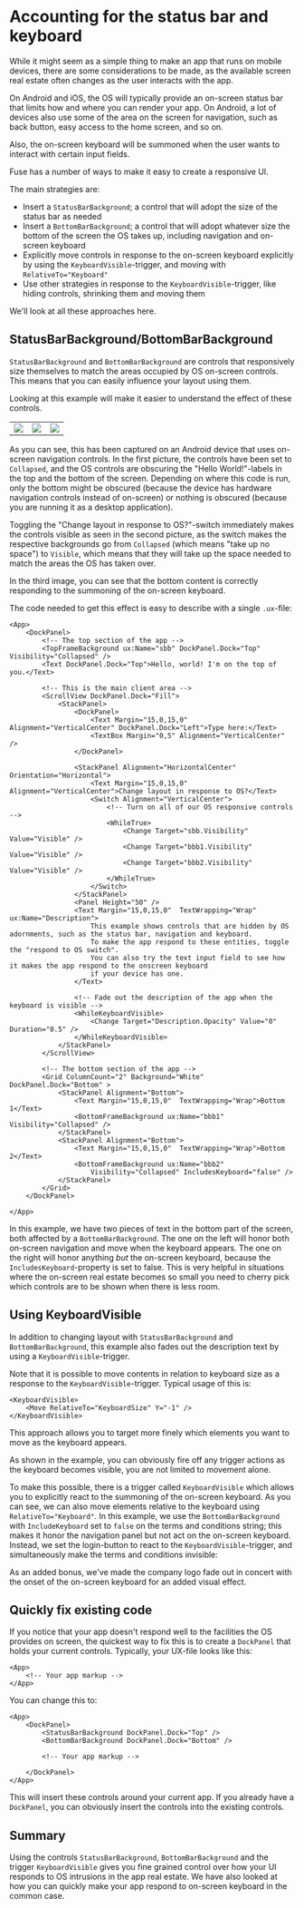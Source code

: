 # Accounting for the status bar and keyboard

While it might seem as a simple thing to make an app that runs on mobile devices, there are some considerations to be made, as the available screen real estate often changes as the user interacts with the app.

On Android and iOS, the OS will typically provide an on-screen status bar that limits how and where you can render your app. On Android, a lot of devices also use some of the area on the screen for navigation, such as back button, easy access to the home screen, and so on.

Also, the on-screen keyboard will be summoned when the user wants to interact with certain input fields.

Fuse has a number of ways to make it easy to create a responsive UI.

The main strategies are:

- Insert a `StatusBarBackground`; a control that will adopt the size of the status bar as needed
- Insert a `BottomBarBackground`; a control that will adopt whatever size the bottom of the screen the OS takes up, including navigation and on-screen keyboard
- Explicitly move controls in response to the on-screen keyboard explicitly by using the `KeyboardVisible`-trigger, and moving with `RelativeTo="Keyboard"`
- Use other strategies in response to the `KeyboardVisible`-trigger, like hiding controls, shrinking them and moving them

We'll look at all these approaches here.

## StatusBarBackground/BottomBarBackground

`StatusBarBackground` and `BottomBarBackground` are controls that responsively size themselves to match the areas occupied by OS on-screen controls. This means that you can easily influence your layout using them.

Looking at this example will make it easier to understand the effect of these controls.

<table>
    <tr>
		<td>
		    <img src="/Samples/OSUI/OS_UI/no_response.png" />
		</td>
		<td>
			<img src="/Samples/OSUI/OS_UI/respond.png" />
		</td>
		<td>
			<img src="/Samples/OSUI/OS_UI/response_with_keyboard.png" />
		</td>
	</tr>
</table>

As you can see, this has been captured on an Android device that uses on-screen navigation controls. In the first picture, the controls have been set to `Collapsed`, and the OS controls are obscuring the "Hello World!"-labels in the top and the bottom of the screen. Depending on where this code is run, only the bottom might be obscured (because the device has hardware navigation controls instead of on-screen) or nothing is obscured (because you are running it as a desktop application).

Toggling the "Change layout in response to OS?"-switch immediately makes the controls visible as seen in the second picture, as the switch makes the respective backgrounds go from `Collapsed` (which means "take up no space") to `Visible`, which means that they will take up the space needed to match the areas the OS has taken over.

In the third image, you can see that the bottom content is correctly responding to the summoning of the on-screen keyboard.

The code needed to get this effect is easy to describe with a single `.ux`-file:

```
<App>
	<DockPanel>	
		<!-- The top section of the app -->
		<TopFrameBackground ux:Name="sbb" DockPanel.Dock="Top" Visibility="Collapsed" />
		<Text DockPanel.Dock="Top">Hello, world! I'm on the top of you.</Text>

		<!-- This is the main client area -->
		<ScrollView DockPanel.Dock="Fill">
			<StackPanel>
				<DockPanel>
					<Text Margin="15,0,15,0" Alignment="VerticalCenter" DockPanel.Dock="Left">Type here:</Text>
					<TextBox Margin="0,5" Alignment="VerticalCenter" />
				</DockPanel>

				<StackPanel Alignment="HorizontalCenter" Orientation="Horizontal">
					<Text Margin="15,0,15,0"  Alignment="VerticalCenter">Change layout in response to OS?</Text>
					<Switch Alignment="VerticalCenter">
						<!-- Turn on all of our OS responsive controls -->
						<WhileTrue>
							<Change Target="sbb.Visibility" Value="Visible" />
							<Change Target="bbb1.Visibility" Value="Visible" />
							<Change Target="bbb2.Visibility" Value="Visible" />
						</WhileTrue>
					</Switch>
				</StackPanel>
				<Panel Height="50" />
				<Text Margin="15,0,15,0"  TextWrapping="Wrap" ux:Name="Description">
					This example shows controls that are hidden by OS adornments, such as the status bar, navigation and keyboard.
					To make the app respond to these entities, toggle the "respond to OS switch".
					You can also try the text input field to see how it makes the app respond to the onscreen keyboard
					if your device has one.
				</Text>

				<!-- Fade out the description of the app when the keyboard is visible -->
				<WhileKeyboardVisible>
					<Change Target="Description.Opacity" Value="0" Duration="0.5" />
				</WhileKeyboardVisible>
			</StackPanel>
		</ScrollView>

		<!-- The bottom section of the app -->
		<Grid ColumnCount="2" Background="White" DockPanel.Dock="Bottom" >
			<StackPanel Alignment="Bottom">
				<Text Margin="15,0,15,0"  TextWrapping="Wrap">Bottom 1</Text>
				<BottomFrameBackground ux:Name="bbb1" Visibility="Collapsed" />
			</StackPanel>
			<StackPanel Alignment="Bottom">
				<Text Margin="15,0,15,0"  TextWrapping="Wrap">Bottom 2</Text>
				<BottomFrameBackground ux:Name="bbb2"
					Visibility="Collapsed" IncludesKeyboard="false" />
			</StackPanel>
		</Grid>
	</DockPanel>

</App>

```

In this example, we have two pieces of text in the bottom part of the screen, both affected by a `BottomBarBackground`. The one on the left will honor both on-screen navigation and move when the keyboard appears. The one on the right will honor anything _but_ the on-screen keyboard, because the `IncludesKeyboard`-property is set to false. This is very helpful in situations where the on-screen real estate becomes so small you need to cherry pick which controls are to be shown when there is less room.

## Using KeyboardVisible

In addition to changing layout with `StatusBarBackground` and `BottomBarBackground`, this example also fades out the description text by using a `KeyboardVisible`-trigger.

Note that it is possible to move contents in relation to keyboard size as a response to the `KeyboardVisible`-trigger. Typical usage of this is:

```
<KeyboardVisible>
	<Move RelativeTo="KeyboardSize" Y="-1" />
</KeyboardVisible>
```

This approach allows you to target more finely which elements you want to move as the keyboard appears.

As shown in the example, you can obviously fire off any trigger actions as the keyboard becomes visible, you are not limited to movement alone.

To make this possible, there is a trigger called `KeyboardVisible` which allows you to explicitly react to the summoning of the on-screen keyboard. As you can see, we can also move elements relative to the keyboard using `RelativeTo="Keyboard"`. In this example, we use the `BottomBarBackground` with `IncludeKeyboard` set to `false` on the terms and conditions string; this makes it honor the navigation panel but not act on the on-screen keyboard. Instead, we set the login-button to react to the `KeyboardVisible`-trigger, and simultaneously make the terms and conditions invisible:


As an added bonus, we've made the company logo fade out in concert with the onset of the on-screen keyboard for an added visual effect.

## Quickly fix existing code

If you notice that your app doesn't respond well to the facilities the OS provides on screen, the quickest way to fix this is to create a `DockPanel` that holds your current controls. Typically, your UX-file looks like this:

```
<App>
	<!-- Your app markup -->
</App>
```

You can change this to:

```
<App>
	<DockPanel>
		<StatusBarBackground DockPanel.Dock="Top" />
		<BottomBarBackground DockPanel.Dock="Bottom" />

		<!-- Your app markup -->

	</DockPanel>
</App>
```

This will insert these controls around your current app. If you already have a `DockPanel`, you can obviously insert the controls into the existing controls.

## Summary

Using the controls `StatusBarBackground`, `BottomBarBackground` and the trigger `KeyboardVisible` gives you fine grained control over how your UI responds to OS intrusions in the app real estate. We have also looked at how you can quickly make your app respond to on-screen keyboard in the common case.
